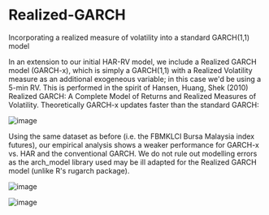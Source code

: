 # Realized-GARCH
Incorporating a realized measure of volatility into a standard GARCH(1,1) model

In an extension to our initial HAR-RV model, we include a Realized GARCH model (GARCH-x), which is simply a GARCH(1,1) with a Realized Volatility measure as an additional exogeneous variable; in this case we'd be using a 5-min RV. This is performed in the spirit of Hansen, Huang, Shek (2010) Realized GARCH: A Complete Model of Returns and Realized Measures of Volatility. Theoretically GARCH-x updates faster than the standard GARCH:

![image](https://user-images.githubusercontent.com/105033135/185288641-0c40cb56-e31f-4948-90bb-ecc0e6bf3df9.png)

Using the same dataset as before (i.e. the FBMKLCI Bursa Malaysia index futures), our empirical analysis shows a weaker performance for GARCH-x vs. HAR and the conventional GARCH. We do not rule out modelling errors as the arch_model library used may be ill adapted for the Realized GARCH model (unlike R's rugarch package). 

![image](https://user-images.githubusercontent.com/105033135/185289116-970603a3-6b00-48a5-a002-86cb2fb85bf5.png)

![image](https://user-images.githubusercontent.com/105033135/185289145-20aa83a8-0256-4be8-baf8-b08f6a3a6e6d.png)
